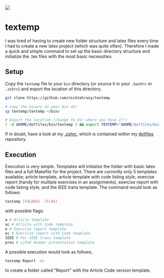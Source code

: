 <a href="https://opensource.org/licenses/MIT">
  <img src="https://img.shields.io/badge/License-MIT-yellow.svg" />
</a>

# textemp

I was tired of having to create new folder structure and latex files every time I had to create a new latex project
(which was quite often). Therefore I made a quick and simple command to set up the basic directory structure
and initialize the .tex files with the most basic necessities.

## Setup

Copy the `textemp` file to your `bin` directory (or source it in your `.bashrc` or `.zshrc`) and export the location of
this directory.

```bash
git clone https://github.com/nicktehrany/textemp

# copy the binary to your bin dir
cp textemp/textemp ~/bin/

# Export the location (change to dir where you have it!)
[ -d $HOME/dotfiles/bin/textemp ] && export TEXTEMP="$HOME/dotfiles/bin/textemp"
```

If in doubt, have a look at my [.zshrc](https://github.com/nicktehrany/dotfiles/blob/master/zsh/.zshrc), which is contained
within my [dotfiles](https://github.com/nicktehrany/dotfiles) repository.

## Execution

Execution is very simple. Templates will initialize the folder with basic latex files and a full Makefile for the project.
There are currently only 5 templates available; article template, article template with code listing style, exercise
report (handy for multiple exercises in an assignments), exercise report with code listing style, and the IEEE trans template.
The command would look as follows:

```bash
textemp [FOLDER] -[FLAG]
```

with possible flags:

```bash
a # Article template
ac # Article with Code template
e # Exercise report template
ec # Exercise report with Code template
IEEE # For IEEE trans template
pres # LaTeX beamer presentation template
```

A possible execution would look as follows,

```bash
textemp Report -ac
```

to create a folder called "Report" with the Article Code version template.
